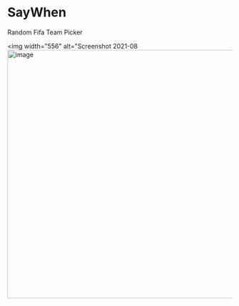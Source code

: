 # SayWhen
Random Fifa Team Picker

<img width="556" alt="Screenshot 2021-08<img width="556" alt="image" src="https://user-images.githubusercontent.com/49767184/129453402-be6e4980-a3bb-4e6e-a32a-ae3c1a67fdde.png">
